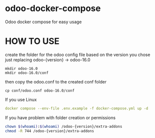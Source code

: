 # odoo-docker-compose
Odoo docker compose for easy usage

# HOW TO USE


create the folder for the odoo config file based on the version you chose
just replacing
odoo-{version} -> odoo-16.0
```
mkdir odoo-16.0
mkdir odoo-16.0/conf
```

then copy the odoo.conf to the created conf folder
```
cp conf/odoo.conf odoo-16.0/conf
```


If you use Linux
```yml 
docker compose --env-file .env.example -f docker-compose.yml up -d
```

If you have problem with folder creation or permissions

``` bash
chown $(whoami):$(whoami) /odoo-{version}/extra-addons
chmod -R 744 /odoo-{version}/extra-addons
```
